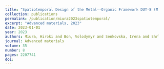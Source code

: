 ```yaml
---
title: "Spatiotemporal Design of the Metal--Organic Framework DUT-8 (M)"
collection: publications
permalink: /publication/miura2023spatiotemporal/
excerpt: "Advanced materials, 2023"
date: 2023-01-01
year: 2023
authors: Miura, Hiroki and Bon, Volodymyr and Senkovska, Irena and Ehrling, Sebastian and B\
journal: Advanced materials
volume: 35
number: 8
pages: 2207741
doi: 
---
```

